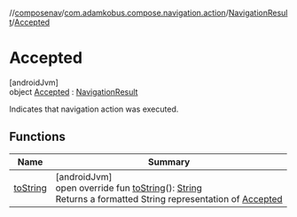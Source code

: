 //[composenav](../../../../index.md)/[com.adamkobus.compose.navigation.action](../../index.md)/[NavigationResult](../index.md)/[Accepted](index.md)

# Accepted

[androidJvm]\
object [Accepted](index.md) : [NavigationResult](../index.md)

Indicates that navigation action was executed.

## Functions

| Name | Summary |
|---|---|
| [toString](to-string.md) | [androidJvm]<br>open override fun [toString](to-string.md)(): [String](https://kotlinlang.org/api/latest/jvm/stdlib/kotlin/-string/index.html)<br>Returns a formatted String representation of [Accepted](index.md) |
